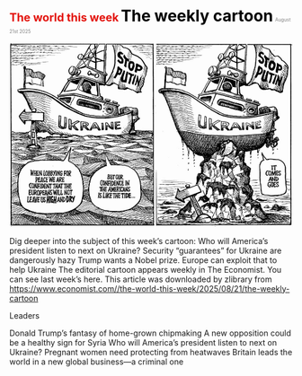 <span style="color:#E3120B; font-size:14.9pt; font-weight:bold;">The world this week</span>
<span style="color:#000000; font-size:21.0pt; font-weight:bold;">The weekly cartoon</span>
<span style="color:#808080; font-size:6.2pt;">August 21st 2025</span>

![](../images/003_The_weekly_cartoon/p0016_img01.jpeg)

Dig deeper into the subject of this week’s cartoon: Who will America’s president listen to next on Ukraine? Security “guarantees” for Ukraine are dangerously hazy Trump wants a Nobel prize. Europe can exploit that to help Ukraine The editorial cartoon appears weekly in The Economist. You can see last week’s here. This article was downloaded by zlibrary from https://www.economist.com//the-world-this-week/2025/08/21/the-weekly-cartoon

Leaders

Donald Trump’s fantasy of home-grown chipmaking A new opposition could be a healthy sign for Syria Who will America’s president listen to next on Ukraine? Pregnant women need protecting from heatwaves Britain leads the world in a new global business—a criminal one